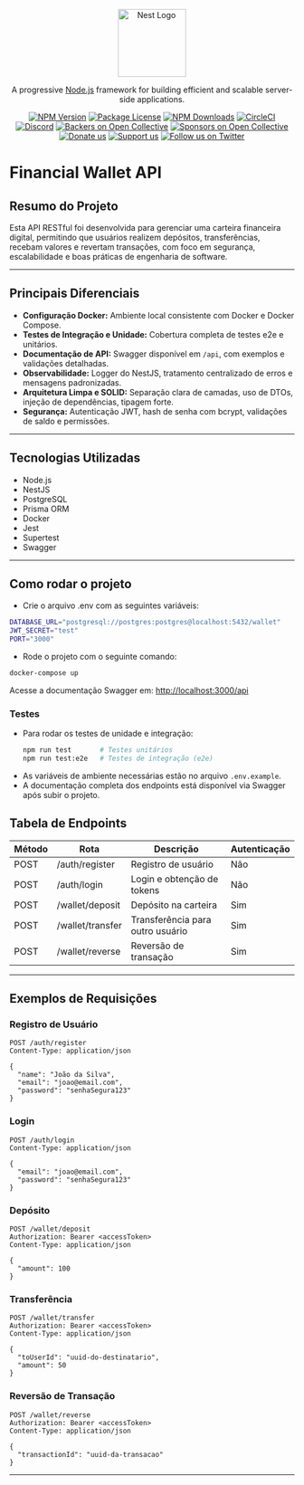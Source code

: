 <p align="center">
  <a href="http://nestjs.com/" target="blank"><img src="https://nestjs.com/img/logo-small.svg" width="120" alt="Nest Logo" /></a>
</p>

[circleci-image]: https://img.shields.io/circleci/build/github/nestjs/nest/master?token=abc123def456
[circleci-url]: https://circleci.com/gh/nestjs/nest

  <p align="center">A progressive <a href="http://nodejs.org" target="_blank">Node.js</a> framework for building efficient and scalable server-side applications.</p>
    <p align="center">
<a href="https://www.npmjs.com/~nestjscore" target="_blank"><img src="https://img.shields.io/npm/v/@nestjs/core.svg" alt="NPM Version" /></a>
<a href="https://www.npmjs.com/~nestjscore" target="_blank"><img src="https://img.shields.io/npm/l/@nestjs/core.svg" alt="Package License" /></a>
<a href="https://www.npmjs.com/~nestjscore" target="_blank"><img src="https://img.shields.io/npm/dm/@nestjs/common.svg" alt="NPM Downloads" /></a>
<a href="https://circleci.com/gh/nestjs/nest" target="_blank"><img src="https://img.shields.io/circleci/build/github/nestjs/nest/master" alt="CircleCI" /></a>
<a href="https://discord.gg/G7Qnnhy" target="_blank"><img src="https://img.shields.io/badge/discord-online-brightgreen.svg" alt="Discord"/></a>
<a href="https://opencollective.com/nest#backer" target="_blank"><img src="https://opencollective.com/nest/backers/badge.svg" alt="Backers on Open Collective" /></a>
<a href="https://opencollective.com/nest#sponsor" target="_blank"><img src="https://opencollective.com/nest/sponsors/badge.svg" alt="Sponsors on Open Collective" /></a>
  <a href="https://paypal.me/kamilmysliwiec" target="_blank"><img src="https://img.shields.io/badge/Donate-PayPal-ff3f59.svg" alt="Donate us"/></a>
    <a href="https://opencollective.com/nest#sponsor"  target="_blank"><img src="https://img.shields.io/badge/Support%20us-Open%20Collective-41B883.svg" alt="Support us"></a>
  <a href="https://twitter.com/nestframework" target="_blank"><img src="https://img.shields.io/twitter/follow/nestframework.svg?style=social&label=Follow" alt="Follow us on Twitter"></a>
</p>
  <!--[![Backers on Open Collective](https://opencollective.com/nest/backers/badge.svg)](https://opencollective.com/nest#backer)
  [![Sponsors on Open Collective](https://opencollective.com/nest/sponsors/badge.svg)](https://opencollective.com/nest#sponsor)-->


# Financial Wallet API

## Resumo do Projeto

Esta API RESTful foi desenvolvida para gerenciar uma carteira financeira digital, permitindo que usuários realizem depósitos, transferências, recebam valores e revertam transações, com foco em segurança, escalabilidade e boas práticas de engenharia de software.

---

## Principais Diferenciais

- **Configuração Docker:** Ambiente local consistente com Docker e Docker Compose.
- **Testes de Integração e Unidade:** Cobertura completa de testes e2e e unitários.
- **Documentação de API:** Swagger disponível em `/api`, com exemplos e validações detalhadas.
- **Observabilidade:** Logger do NestJS, tratamento centralizado de erros e mensagens padronizadas.
- **Arquitetura Limpa e SOLID:** Separação clara de camadas, uso de DTOs, injeção de dependências, tipagem forte.
- **Segurança:** Autenticação JWT, hash de senha com bcrypt, validações de saldo e permissões.

---

## Tecnologias Utilizadas

- Node.js
- NestJS
- PostgreSQL
- Prisma ORM
- Docker
- Jest
- Supertest
- Swagger

---

## Como rodar o projeto

- Crie o arquivo .env com as seguintes variáveis:

```sh
DATABASE_URL="postgresql://postgres:postgres@localhost:5432/wallet" 
JWT_SECRET="test"
PORT="3000"
```

- Rode o projeto com o seguinte comando:

```sh
docker-compose up
```
Acesse a documentação Swagger em: [http://localhost:3000/api](http://localhost:3000/api)

### Testes

- Para rodar os testes de unidade e integração:
  ```sh
  npm run test       # Testes unitários
  npm run test:e2e   # Testes de integração (e2e)
  ```
- As variáveis de ambiente necessárias estão no arquivo `.env.example`.
- A documentação completa dos endpoints está disponível via Swagger após subir o projeto.

## Tabela de Endpoints

| Método | Rota                | Descrição                       | Autenticação |
|--------|---------------------|---------------------------------|--------------|
| POST   | /auth/register      | Registro de usuário             | Não          |
| POST   | /auth/login         | Login e obtenção de tokens      | Não          |
| POST   | /wallet/deposit     | Depósito na carteira            | Sim          |
| POST   | /wallet/transfer    | Transferência para outro usuário| Sim          |
| POST   | /wallet/reverse     | Reversão de transação           | Sim          |

---

## Exemplos de Requisições

### Registro de Usuário
```http
POST /auth/register
Content-Type: application/json

{
  "name": "João da Silva",
  "email": "joao@email.com",
  "password": "senhaSegura123"
}
```

### Login
```http
POST /auth/login
Content-Type: application/json

{
  "email": "joao@email.com",
  "password": "senhaSegura123"
}
```

### Depósito
```http
POST /wallet/deposit
Authorization: Bearer <accessToken>
Content-Type: application/json

{
  "amount": 100
}
```

### Transferência
```http
POST /wallet/transfer
Authorization: Bearer <accessToken>
Content-Type: application/json

{
  "toUserId": "uuid-do-destinatario",
  "amount": 50
}
```

### Reversão de Transação
```http
POST /wallet/reverse
Authorization: Bearer <accessToken>
Content-Type: application/json

{
  "transactionId": "uuid-da-transacao"
}
```

---